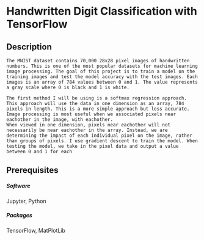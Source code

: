 # Handwritten Digit Classification with TensorFlow


## Description
	The MNIST dataset contains 70,000 28x28 pixel images of handwritten numbers. This is one of the most popular datasets for machine learning image processing. The goal of this project is to train a model on the training images and test the model accuracy with the test images. Each images is an array of 784 values between 0 and 1. The value represents a gray scale where 0 is black and 1 is white.
	
	The first method I will be using is a softmax regression approach. This approach will use the data in one dimension as an array, 784 pixels in length. This is a more simple approach but less accurate. Image processing is most useful when we associated pixels near eachother in the image, with eachother.
	When viewed in one dimension, pixels near eachother will not necessarily be near eachother in the array. Instead, we are determining the impact of each individual pixel on the image, rather than groups of pixels. I use gradient descent to train the model. When testing the model, we take in the pixel data and output a value between 0 and 1 for each
## Prerequisites

##### Software
Jupyter, 
Python

##### Packages
TensorFlow, 
MatPlotLib 

